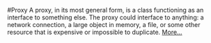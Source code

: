#Proxy
A proxy, in its most general form, is a class functioning as an interface to something else. The proxy could interface
to anything: a network connection, a large object in memory, a file,
or some other resource that is expensive or impossible to duplicate. [More…](http://en.wikipedia.org/wiki/Proxy_pattern)